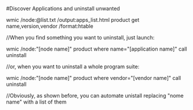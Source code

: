 #Discover Applications and uninstall unwanted

wmic /node:@list.txt /output:apps_list.html product get name,version,vendor /format:htable

//When you find something you want to uninstall, just launch:

wmic /node:"[node name]" product where name="[application name]" call uninstall

//or, when you want to uninstall a whole program suite:

wmic /node:"[node name]" product where vendor="[vendor name]" call uninstall

//Obviously, as shown before, you can automate unistall replacing "nome name" with a list of them
